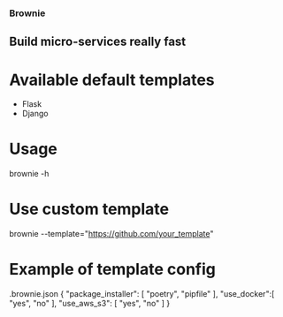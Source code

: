 ### Brownie

## Build micro-services really fast

# Available default templates

- Flask
- Django

# Usage

brownie -h

# Use custom template

brownie --template="https://github.com/your_template"

# Example of template config

.brownie.json
{
    "package_installer": [
        "poetry",
        "pipfile"
    ],
    "use_docker":[
        "yes",
        "no"
    ],
    "use_aws_s3": [
        "yes",
        "no"
    ]
}
